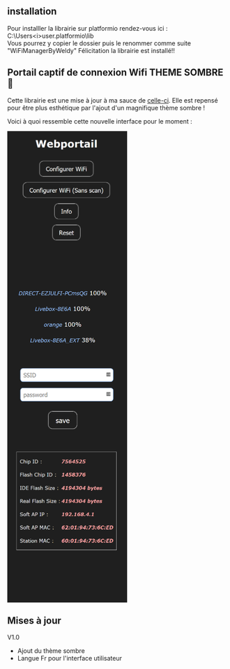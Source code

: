 ## installation 
Pour installler la librairie sur platformio rendez-vous ici : C:\Users\<i>user</i>\.platformio\lib\
Vous pourrez y copier le dossier puis le renommer comme suite "WiFiManagerByWeldy"
Félicitation la librairie est installé!!

## Portail captif de connexion Wifi THEME SOMBRE 🌃

Cette librairie est une mise à jour à ma sauce de [celle-ci](https://github.com/tzapu/WiFiManager). Elle est repensé pour être plus esthétique par l'ajout d'un magnifique thème sombre !

Voici à quoi ressemble cette nouvelle interface pour le moment :

<img align="center" width="275" src="https://github.com/Weldybox/WiFiManager-by-Julfi/blob/master/images/index.png"></img>
<img align="center" width="275" src="https://github.com/Weldybox/WiFiManager-by-Julfi/blob/master/images/WifiSave.png"></img>
<img align="center" width="275" src="https://github.com/Weldybox/WiFiManager-by-Julfi/blob/master/images/info.png"></img>


## Mises à jour ##

V1.0
  - Ajout du thème sombre
  - Langue Fr pour l'interface utilisateur
